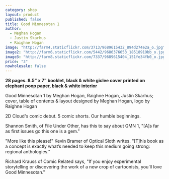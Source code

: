 ```yaml
---
category: shop
layout: product
published: false
title: Good Minnesotan 1
author: 
  - Meghan Hogan
  - Justin Skarhus
  - Raighne Hogan
image: "http://farm4.staticflickr.com/3713/9689615432_894d274e2a_o.jpg"
image2: "http://farm6.staticflickr.com/5442/9686376653_18518919bb_o.jpg"
image3: "http://farm8.staticflickr.com/7337/9689615404_151fe34fb0_o.jpg"
price: "3"
nowholesale: false
---
```



__28 pages. 8.5" x 7" booklet, black & white giclee cover printed on elephant poop paper, black & white interior__

Good Minnesotan 1 by Meghan Hogan, Raighne Hogan, Justin Skarhus; cover, table of contents & layout designed by Meghan Hogan, logo by Raighne Hogan

2D Cloud's comic debut. 5 comic shorts. Our humble beginnings.

Shannon Smith, of File Under Other, has this to say about GMN 1, "[A]s far as first issues go this one is a gem."

"More like this please!" Kevin Bramer of Optical Sloth writes. "[T]his book as a concept is exactly what’s needed to keep this medium going strong: regional anthologies."

Richard Krauss of Comic Related says, "If you enjoy experimental storytelling or discovering the work of a new crop of cartoonists, you'll love Good Minnesotan."
